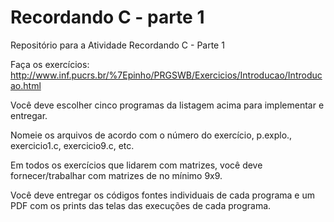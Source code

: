 # Recordando C - parte 1

Repositório para a Atividade Recordando C - Parte 1


Faça os exercícios:  http://www.inf.pucrs.br/%7Epinho/PRGSWB/Exercicios/Introducao/Introducao.html

Você deve escolher cinco programas da listagem acima para implementar e entregar.

Nomeie os arquivos de acordo com o número do exercício, p.explo., exercicio1.c, exercicio9.c, etc.

Em todos os exercícios que lidarem com matrizes, você deve fornecer/trabalhar com matrizes de no mínimo 9x9.

Você deve entregar os códigos fontes individuais de cada programa e um PDF com os prints das telas das execuções de cada programa.
